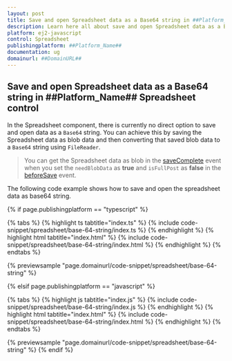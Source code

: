 ```yaml
---
layout: post
title: Save and open Spreadsheet data as a Base64 string in ##Platform_Name## Spreadsheet control | Syncfusion
description: Learn here all about save and open Spreadsheet data as a Base64 string in Syncfusion ##Platform_Name## Spreadsheet control of Syncfusion Essential JS 2 and more.
platform: ej2-javascript
control: Spreadsheet 
publishingplatform: ##Platform_Name##
documentation: ug
domainurl: ##DomainURL##
---
```


## Save and open Spreadsheet data as a Base64 string in ##Platform_Name## Spreadsheet control

In the Spreadsheet component, there is currently no direct option to save and open data as a `Base64` string. You can achieve this by saving the Spreadsheet data as blob data and then converting that saved blob data to a `Base64` string using `FileReader`. 

> You can get the Spreadsheet data as blob in the [saveComplete](https://helpej2.syncfusion.com/documentation/api/spreadsheet/#savecomplete) event when you set the  `needBlobData` as **true** and `isFullPost` as **false** in the [beforeSave](https://helpej2.syncfusion.com/documentation/api/spreadsheet/#beforesave) event.

The following code example shows how to save and open the spreadsheet data as base64 string.

{% if page.publishingplatform == "typescript" %}

{% tabs %}
{% highlight ts tabtitle="index.ts" %}
{% include code-snippet/spreadsheet/base-64-string/index.ts %}
{% endhighlight %}
{% highlight html tabtitle="index.html" %}
{% include code-snippet/spreadsheet/base-64-string/index.html %}
{% endhighlight %}
{% endtabs %}
        
{% previewsample "page.domainurl/code-snippet/spreadsheet/base-64-string" %}

{% elsif page.publishingplatform == "javascript" %}

{% tabs %}
{% highlight js tabtitle="index.js" %}
{% include code-snippet/spreadsheet/base-64-string/index.js %}
{% endhighlight %}
{% highlight html tabtitle="index.html" %}
{% include code-snippet/spreadsheet/base-64-string/index.html %}
{% endhighlight %}
{% endtabs %}

{% previewsample "page.domainurl/code-snippet/spreadsheet/base-64-string" %}
{% endif %}
